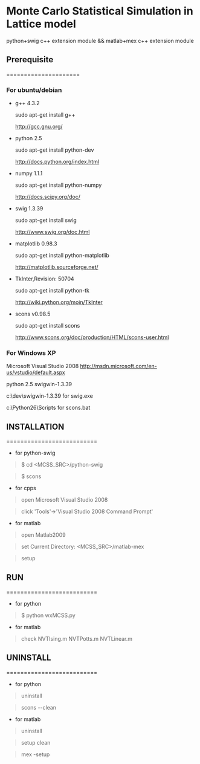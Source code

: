 # Monte Carlo Statistical Simulation in Lattice model

python+swig c++ extension module && matlab+mex c++ extension module  

## Prerequisite
=====================
### For ubuntu/debian

* g++ 4.3.2

	sudo apt-get install g++

	http://gcc.gnu.org/

* python 2.5

	sudo apt-get install python-dev

	http://docs.python.org/index.html

* numpy 1.1.1

	sudo apt-get install python-numpy

	http://docs.scipy.org/doc/

* swig  1.3.39

	sudo apt-get install swig

	http://www.swig.org/doc.html

* matplotlib 0.98.3

	sudo apt-get install python-matplotlib

	http://matplotlib.sourceforge.net/

* TkInter,Revision: 50704

	sudo apt-get install python-tk

	http://wiki.python.org/moin/TkInter

* scons v0.98.5

	sudo apt-get install scons

	http://www.scons.org/doc/production/HTML/scons-user.html

### For Windows XP

Microsoft Visual Studio 2008
	http://msdn.microsoft.com/en-us/vstudio/default.aspx

python 2.5
swigwin-1.3.39

c:\dev\swigwin-1.3.39  for swig.exe

c:\Python26\Scripts  for scons.bat

## INSTALLATION
==========================
* for python-swig

> $ cd <MCSS_SRC>/python-swig

> $ scons

* for cpps

> open Microsoft Visual Studio 2008

> click 'Tools'->'Visual Studio 2008 Command Prompt'

* for matlab 

> open Matlab2009

> set Current Directory: <MCSS_SRC>/matlab-mex

> setup

## RUN 
==========================
* for python

> $ python wxMCSS.py

* for matlab 

> check NVTIsing.m NVTPotts.m NVTLinear.m

## UNINSTALL
==========================
* for python

> uninstall

> scons --clean

* for matlab

> uninstall

> setup clean

> mex -setup

	
	





